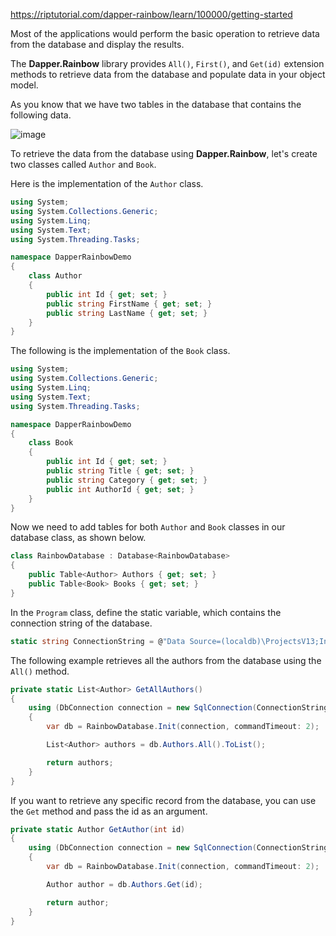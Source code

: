 https://riptutorial.com/dapper-rainbow/learn/100000/getting-started



Most of the applications would perform the basic operation to retrieve data from the database and display the results.

The **Dapper.Rainbow** library provides `All()`, `First()`, and `Get(id)` extension methods to retrieve data from the database and populate data in your object model.

As you know that we have two tables in the database that contains the following data.

![image](https://raw.githubusercontent.com/zzzprojects/learn-orm/master/tutorials/dapper-rainbow/images/database-setup.png)

To retrieve the data from the database using **Dapper.Rainbow**, let's create two classes called `Author` and `Book`.

Here is the implementation of the `Author` class.

```csharp
using System;
using System.Collections.Generic;
using System.Linq;
using System.Text;
using System.Threading.Tasks;

namespace DapperRainbowDemo
{
    class Author
    {
        public int Id { get; set; }
        public string FirstName { get; set; }
        public string LastName { get; set; }
    }
}
```

The following is the implementation of the `Book` class.

```csharp
using System;
using System.Collections.Generic;
using System.Linq;
using System.Text;
using System.Threading.Tasks;

namespace DapperRainbowDemo
{
    class Book
    {
        public int Id { get; set; }
        public string Title { get; set; }
        public string Category { get; set; }
        public int AuthorId { get; set; }
    }
}
```

Now we need to add tables for both `Author` and `Book` classes in our database class, as shown below.

```csharp
class RainbowDatabase : Database<RainbowDatabase>
{
    public Table<Author> Authors { get; set; }
    public Table<Book> Books { get; set; }
}
```

In the `Program` class, define the static variable, which contains the connection string of the database.

```csharp
static string ConnectionString = @"Data Source=(localdb)\ProjectsV13;Initial Catalog=RainbowBookStore;Integrated Security=True;";
```

The following example retrieves all the authors from the database using the `All()` method.

```csharp
private static List<Author> GetAllAuthors()
{
    using (DbConnection connection = new SqlConnection(ConnectionString))
    {
        var db = RainbowDatabase.Init(connection, commandTimeout: 2);

        List<Author> authors = db.Authors.All().ToList();

        return authors;
    }
}
```

If you want to retrieve any specific record from the database, you can use the `Get` method and pass the id as an argument.

```csharp
private static Author GetAuthor(int id)
{
    using (DbConnection connection = new SqlConnection(ConnectionString))
    {
        var db = RainbowDatabase.Init(connection, commandTimeout: 2);

        Author author = db.Authors.Get(id);

        return author;
    }
}
```